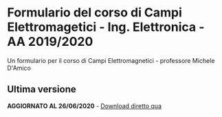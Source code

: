# Formulario del corso di Campi Elettromagetici - Ing. Elettronica - AA 2019/2020
Un formulario per il corso di Campi Elettromagnetici - professore Michele D'Amico

## Ultima versione
**AGGIORNATO AL 26/06/2020** - [Download diretto qua](https://github.com/lorossi/formulario-campi-elettromagnetici/raw/master/formulario_campi.pdf)
